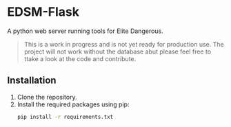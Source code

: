 # EDSM-Flask

A python web server running tools for Elite Dangerous.

> This is a work in progress and is not yet ready for production use. The project will not work without the database abut please feel free to ttake a look at the code and contribute.

## Installation

1. Clone the repository.
2. Install the required packages using pip:
   ```bash
   pip install -r requirements.txt
   ```
